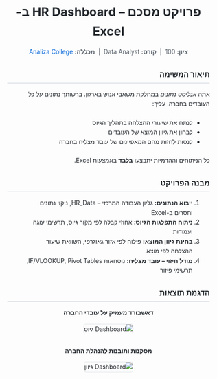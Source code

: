 <!-- Paste this at the top of your README.md -->
<div dir="rtl" style="font-family: -apple-system, BlinkMacSystemFont, “Segoe UI”, Roboto, “Helvetica Neue”, Arial, sans-serif; color: #24292e; line-height: 1.6; margin: 1rem;">

  <!-- Header -->
  <h1 style="text-align: center; font-size: 2em; margin-bottom: 0.5em;">
    פרויקט מסכם – HR Dashboard ב-Excel
  </h1>

 <!-- Subheader -->
  <p style="text-align: center; font-size: 1em; color: #57606a; margin-top: 0; margin-bottom: 2em;">
    <strong>ציון:</strong> 100 &nbsp;|&nbsp;
    <strong>קורס:</strong> Data Analyst &nbsp;|&nbsp;
    <strong>מכללה:</strong>
    <a href="https://www.analiza.org.il/data-expert" style="color: #0969da; text-decoration: none;">
      Analiza College
    </a>
  </p>

  <!-- Section Titles -->
  <h2 style="font-size: 1.25em; border-bottom: 2px solid #e1e4e8; padding-bottom: 0.25em;">
    תיאור המשימה
  </h2>
  <p style="margin-top: 0.5em; margin-bottom: 1.5em;">
    אתה <em>אנליסט נתונים</em> במחלקת משאבי אנוש בארגון. ברשותך נתונים על כל העובדים בחברה.
    עליך:
  </p>
  <ul style="margin-left: 1em; margin-bottom: 1.5em;">
    <li>לנתח את שיעורי ההצלחה בתהליך הגיוס</li>
    <li>לבחון את גיוון המוצא של העובדים</li>
    <li>לנסות לחזות מהם המאפיינים של עובד מצליח בחברה</li>
  </ul>
  <p style="margin-top: 0; margin-bottom: 2em;">
    כל הניתוחים וההדמיות יתבצעו <strong>בלבד</strong> באמצעות Excel.
  </p>

  <!-- Project Structure -->
  <h2 style="font-size: 1.25em; border-bottom: 2px solid #e1e4e8; padding-bottom: 0.25em;">
    מבנה הפרויקט
  </h2>
  <ol style="margin-left: 1em; margin-bottom: 2em;">
    <li><strong>ייבוא הנתונים:</strong> גליון העבודה המרכזי – HR_Data, ניקוי נתונים וחסרים ב-Excel</li>
    <li><strong>ניתוח התפלגות הגיוס:</strong> אחוזי קבלה לפי מקור גיוס, תרשימי עוגה ועמודות</li>
    <li><strong>בחינת גיוון המוצא:</strong> פילוח לפי אזור גאוגרפי, השוואת שיעור ההצלחה לפי מוצא</li>
    <li><strong>מודל חיזוי – עובד מצליח:</strong> נוסחאות IF/VLOOKUP, Pivot Tables, תרשימי פיזור</li>
  </ol>

  <!-- Screenshots -->
  <h2 style="font-size: 1.25em; border-bottom: 2px solid #e1e4e8; padding-bottom: 0.25em;">
    הדגמת תוצאות
  </h2>
  <p style="margin-bottom: 1em; text-align: center;"><strong>דאשבורד מעמיק על עובדי החברה</strong></p>
  <p style="text-align: center; margin-bottom: 2em;">
    <img src="https://github.com/user-attachments/assets/6f4f7050-4e22-488e-bcd5-0ae56fdf8b66" alt="Dashboard גיוס" style="max-width:100%; border:1px solid #e1e4e8; border-radius:4px;">
  </p>
  <p style="margin-bottom: 1em; text-align: center;"><strong>מסקנות ותובנות להנהלת החברה</strong></p>
  <p style="text-align: center; margin-bottom: 2em;">
    <img src="https://github.com/user-attachments/assets/16ebdde9-6f68-41c7-bf03-7a4c00218c4f" alt="Dashboard גיוון" style="max-width:100%; border:1px solid #e1e4e8; border-radius:4px;">
  </p>

</div>
